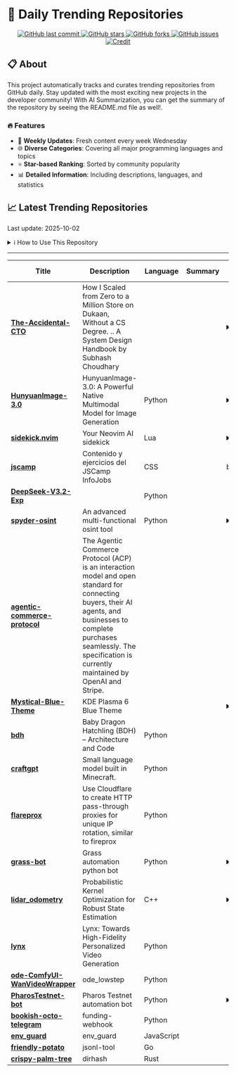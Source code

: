# 🌟 Daily Trending Repositories

<div align="center">
<a href="https://github.com/marc-ko/daily-trending-repo/commits/main">
    <img src="https://img.shields.io/github/last-commit/marc-ko/daily-trending-repo" alt="GitHub last commit" />
</a>

<a href="https://github.com/marc-ko/daily-trending-repo/stargazers">
    <img src="https://img.shields.io/github/stars/marc-ko/daily-trending-repo" alt="GitHub stars" />
</a>
<a href="https://github.com/marc-ko/daily-trending-repo/network/members">
    <img src="https://img.shields.io/github/forks/marc-ko/daily-trending-repo" alt="GitHub forks" />
</a>
<a href="https://github.com/marc-ko/daily-trending-repo/issues">
    <img src="https://img.shields.io/github/issues/marc-ko/daily-trending-repo" alt="GitHub issues" />
</a>
<a alt="credit" href="https://github.com/zezhishao/DailyArXiv">
 <img src="https://img.shields.io/badge/credit%20-%20Idea%20From%20This%20Repo-blue" alt="Credit">
</a>
</div>

## 📋 About

This project automatically tracks and curates trending repositories from GitHub daily. Stay updated with the most exciting new projects in the developer community! With AI Summarization, you can get the summary of the repository by seeing the README.md file as well!.

### 🔥 Features

- 🔄 **Weekly Updates**: Fresh content every week Wednesday
- 🌐 **Diverse Categories**: Covering all major programming languages and topics
- ⭐ **Star-based Ranking**: Sorted by community popularity
- 📊 **Detailed Information**: Including descriptions, languages, and statistics

## 📈 Latest Trending Repositories

Last update: 2025-10-02

<details>
<summary>ℹ️ How to Use This Repository</summary>

1. **Star & Watch**: Click the 'Star' and 'Watch' buttons to receive weekly email notifications
2. **Browse**: Explore trending repositories organized by popularity
3. **Contribute**: Feel free to open issues or suggest improvements

</details>

---

| **Title** | **Description** | **Language** | **Summary** | **Tags** | **Stars Count** |
| --- | --- | --- | --- | --- | --- |
| **[The-Accidental-CTO](https://github.com/subhashchy/The-Accidental-CTO)** | How I Scaled from Zero to a Million Store on Dukaan,  Without a CS Degree.  .. A System Design Handbook by  Subhash Choudhary  |  |  | <details><summary>scali...</summary><p>scaling, system-design</p></details> | 1626 |
| **[HunyuanImage-3.0](https://github.com/Tencent-Hunyuan/HunyuanImage-3.0)** | HunyuanImage-3.0: A Powerful Native Multimodal Model for Image Generation | Python |  | <details><summary>image...</summary><p>image-generation, native-multimodal-model</p></details> | 1569 |
| **[sidekick.nvim](https://github.com/folke/sidekick.nvim)** | Your Neovim AI sidekick | Lua |  | <details><summary>claud...</summary><p>claude-code, codex-cli, copilot, copilot-cli, gemini-cli, neovim, neovim-plugin, nvim, nvim-plugin</p></details> | 960 |
| **[jscamp](https://github.com/midudev/jscamp)** | Contenido y ejercicios del JSCamp InfoJobs | CSS |  | bootcamp | 759 |
| **[DeepSeek-V3.2-Exp](https://github.com/deepseek-ai/DeepSeek-V3.2-Exp)** |  | Python |  |  | 743 |
| **[spyder-osint](https://github.com/gumot0/spyder-osint)** | An advanced multi-functional osint tool | Python |  | <details><summary>doxin...</summary><p>doxing, osint, osint-python, osint-tool</p></details> | 585 |
| **[agentic-commerce-protocol](https://github.com/agentic-commerce-protocol/agentic-commerce-protocol)** | The Agentic Commerce Protocol (ACP) is an interaction model and open standard for connecting buyers, their AI agents, and businesses to complete purchases seamlessly. The specification is currently maintained by OpenAI and Stripe. |  |  |  | 512 |
| **[Mystical-Blue-Theme](https://github.com/juxtopposed/Mystical-Blue-Theme)** | KDE Plasma 6 Blue Theme |  |  | <details><summary>kde, ...</summary><p>kde, kde-plasma-6, kvantum, plasma-desktop</p></details> | 483 |
| **[bdh](https://github.com/pathwaycom/bdh)** | Baby Dragon Hatchling (BDH) – Architecture and Code | Python |  |  | 460 |
| **[craftgpt](https://github.com/sammyuri/craftgpt)** | Small language model built in Minecraft. | Python |  |  | 441 |
| **[flareprox](https://github.com/MrTurvey/flareprox)** | Use Cloudflare to create HTTP pass-through proxies for unique IP rotation, similar to fireprox | Python |  |  | 414 |
| **[grass-bot](https://github.com/haspread/grass-bot)** | Grass automation python bot | Python |  | <details><summary>grass...</summary><p>grass-autoclaimer-bot, grass-autofarm, grass-bot</p></details> | 219 |
| **[lidar_odometry](https://github.com/93won/lidar_odometry)** | Probabilistic Kernel Optimization for Robust State Estimation | C++ |  | <details><summary>lidar...</summary><p>lidar, odometry, slam</p></details> | 208 |
| **[lynx](https://github.com/bytedance/lynx)** | Lynx: Towards High-Fidelity Personalized Video Generation | Python |  |  | 178 |
| **[ode-ComfyUI-WanVideoWrapper](https://github.com/eddyhhlure1Eddy/ode-ComfyUI-WanVideoWrapper)** | ode_lowstep | Python |  |  | 177 |
| **[PharosTestnet-bot](https://github.com/haspread/PharosTestnet-bot)** | Pharos Testnet automation bot | Python |  | <details><summary>pharo...</summary><p>pharos-bot, pharos-testnet, pharos-testnet-bot</p></details> | 156 |
| **[bookish-octo-telegram](https://github.com/bingcicle/bookish-octo-telegram)** | funding-webhook | Python |  |  | 154 |
| **[env_guard](https://github.com/bingcicle/env_guard)** | env_guard | JavaScript |  |  | 153 |
| **[friendly-potato](https://github.com/bingcicle/friendly-potato)** | jsonl-tool | Go |  |  | 153 |
| **[crispy-palm-tree](https://github.com/bingcicle/crispy-palm-tree)** | dirhash | Rust |  |  | 152 |


